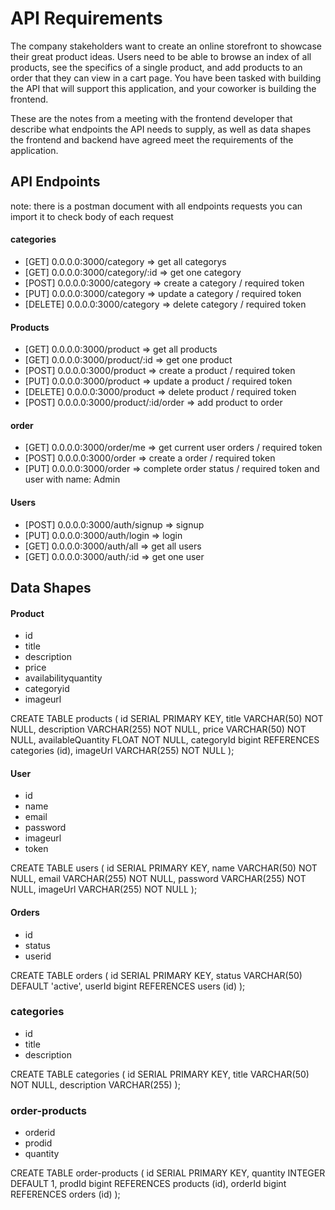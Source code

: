 # API Requirements

The company stakeholders want to create an online storefront to showcase their great product ideas. Users need to be able to browse an index of all products, see the specifics of a single product, and add products to an order that they can view in a cart page. You have been tasked with building the API that will support this application, and your coworker is building the frontend.

These are the notes from a meeting with the frontend developer that describe what endpoints the API needs to supply, as well as data shapes the frontend and backend have agreed meet the requirements of the application.

## API Endpoints

note: there is a postman document with all endpoints requests you can import it to check body of each request

#### categories

- [GET] 0.0.0.0:3000/category => get all categorys
- [GET] 0.0.0.0:3000/category/:id => get one category
- [POST] 0.0.0.0:3000/category => create a category / required token
- [PUT] 0.0.0.0:3000/category => update a category / required token
- [DELETE] 0.0.0.0:3000/category => delete category / required token

#### Products

- [GET] 0.0.0.0:3000/product => get all products
- [GET] 0.0.0.0:3000/product/:id => get one product
- [POST] 0.0.0.0:3000/product => create a product / required token
- [PUT] 0.0.0.0:3000/product => update a product / required token
- [DELETE] 0.0.0.0:3000/product => delete product / required token
- [POST] 0.0.0.0:3000/product/:id/order => add product to order

#### order

- [GET] 0.0.0.0:3000/order/me => get current user orders / required token
- [POST] 0.0.0.0:3000/order => create a order / required token
- [PUT] 0.0.0.0:3000/order => complete order status / required token and user with name: Admin

#### Users

- [POST] 0.0.0.0:3000/auth/signup => signup
- [PUT] 0.0.0.0:3000/auth/login => login
- [GET] 0.0.0.0:3000/auth/all => get all users
- [GET] 0.0.0.0:3000/auth/:id => get one user

## Data Shapes

#### Product

- id
- title
- description
- price
- availabilityquantity
- categoryid
- imageurl

CREATE TABLE products (
id SERIAL PRIMARY KEY,
title VARCHAR(50) NOT NULL,
description VARCHAR(255) NOT NULL,
price VARCHAR(50) NOT NULL,
availableQuantity FLOAT NOT NULL,
categoryId bigint REFERENCES categories (id),
imageUrl VARCHAR(255) NOT NULL
);

#### User

- id
- name
- email
- password
- imageurl
- token

CREATE TABLE users (
id SERIAL PRIMARY KEY,
name VARCHAR(50) NOT NULL,
email VARCHAR(255) NOT NULL,
password VARCHAR(255) NOT NULL,
imageUrl VARCHAR(255) NOT NULL
);

#### Orders

- id
- status
- userid

CREATE TABLE orders (
id SERIAL PRIMARY KEY,
status VARCHAR(50) DEFAULT 'active',
userId bigint REFERENCES users (id)
);

### categories

- id
- title
- description

CREATE TABLE categories (
id SERIAL PRIMARY KEY,
title VARCHAR(50) NOT NULL,
description VARCHAR(255)
);

### order-products

- orderid
- prodid
- quantity

CREATE TABLE order-products (
id SERIAL PRIMARY KEY,
quantity INTEGER DEFAULT 1,
prodId bigint REFERENCES products (id),
orderId bigint REFERENCES orders (id)
);
